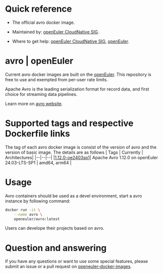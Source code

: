 # Quick reference

- The official avro docker image.

- Maintained by: [openEuler CloudNative SIG](https://gitee.com/openeuler/cloudnative).

- Where to get help: [openEuler CloudNative SIG](https://gitee.com/openeuler/cloudnative), [openEuler](https://gitee.com/openeuler/community).
# avro | openEuler
Current avro docker images are built on the [openEuler](https://repo.openeuler.org/). This repository is free to use and exempted from per-user rate limits.

Apache Avro is the leading serialization format for record data, and first choice for streaming data pipelines.

Learn more on [avro website](https://avro.apache.org/).

# Supported tags and respective Dockerfile links
The tag of each avro docker image is consist of the version of avro and the version of basic image. The details are as follows
| Tags | Currently |  Architectures|
|--|--|--|
|[1.12.0-oe2403sp1](https://gitee.com/openeuler/openeuler-docker-images/blob/master/Bigdata/avro/1.12.0/24.03-lts-sp1/Dockerfile)| Apache Avro 1.12.0 on openEuler 24.03-LTS-SP1 | amd64, arm64 |

# Usage
Avro containers should be used as a devel environment, start a avro instance by following command:
```bash
docker run -it \
    --name avro \
    openeuler/avro:latest
```

Users can develope their projects based on avro.

# Question and answering
If you have any questions or want to use some special features, please submit an issue or a pull request on [openeuler-docker-images](https://gitee.com/openeuler/openeuler-docker-images).